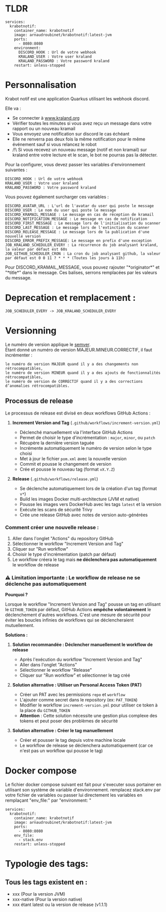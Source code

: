 # TLDR
```
services:
  krabotnotif:
    container_name: krabotnotif
    image: arnaudroubinet/krabotnotif:latest-jvm
    ports:
      - 8080:8080
    environment:
      DISCORD_HOOK : Url de votre webhook
      KRALAND_USER : Votre user kraland
      KRALAND_PASSWORD : Votre password kraland
    restart: unless-stopped
```

# Personnalisation

Krabot notif est une application Quarkus utilisant les webhook discord.

Elle va :
- Se connecter à www.kraland.org
- Vérifier toutes les minutes si vous avez reçu un message dans votre rapport ou un nouveau kramail
- Vous envoyez une notification sur discord le cas échéant
- Elle ne renverra pas deux fois la même notification pour le même événement sauf si vous relancez le robot
- /!\ Si vous recevez un nouveau message (notif et non kramail) sur kraland entre votre lecture et le scan, le bot ne pourras pas la détecter.

Pour la configurer, vous devez passer les variables d'environnement suivantes :
```
DISCORD_HOOK : Url de votre webhook
KRALAND_USER : Votre user kraland
KRALAND_PASSWORD : Votre password kraland
```
Vous pouvez également surcharger ces variables :
```
DISCORD_AVATAR_URL : L'url de l'avatar du user qui poste le message
DISCORD_USER : Le nom du user qui poste le message
DISCORD_KRAMAIL_MESSAGE : Le message en cas de réception de kramail
DISCORD_NOTIFICATION_MESSAGE : Le message en cas de notification
DISCORD_FIRST_MESSAGE : Le message lors de l'initialisation du scanner
DISCORD_LAST_MESSAGE : Le message lors de l'extinction du scanner
DISCORD_RELEASE_MESSAGE : Le message lors de la publication d'une nouvelle version
DISCORD_ERROR_PREFIX_MESSAGE: Le message en prefix d'une exception
JOB_KRALAND_SCHEDULER_EVERY : La récurrence du job analysant kraland, la valeur par défaut est 60s
JOB_GITHUB_SCHEDULER_CRON : La cron du job analysant github, la valeur par défaut est 0 0 11 ? * * * (Toutes les jours à 11h)
```
Pour DISCORD_KRAMAIL_MESSAGE, vous pouvez rajouter "\*originator\*" et "\*title\*" dans le message.
Ces balises, serrons remplacées par les valeurs du message.


# Deprecation et remplacement :
```
JOB_SCHEDULER_EVERY -> JOB_KRALAND_SCHEDULER_EVERY
```

# Versionning
Le numéro de version applique le [semver](https://semver.org/lang/fr/).  
Étant donné un numéro de version MAJEUR.MINEUR.CORRECTIF, il faut incrémenter :

    le numéro de version MAJEUR quand il y a des changements non rétrocompatibles,
    le numéro de version MINEUR quand il y a des ajouts de fonctionnalités rétrocompatibles,
    le numéro de version de CORRECTIF quand il y a des corrections d’anomalies rétrocompatibles.

## Processus de release

Le processus de release est divisé en deux workflows GitHub Actions :

1. **Increment Version and Tag** (`.github/workflows/increment-version.yml`)
   - Déclenché manuellement via l'interface GitHub Actions
   - Permet de choisir le type d'incrémentation : `major`, `minor`, ou `patch`
   - Récupère la dernière version taguée
   - Incrémente automatiquement le numéro de version selon le type choisi
   - Met à jour le fichier `pom.xml` avec la nouvelle version
   - Commit et pousse le changement de version
   - Crée et pousse le nouveau tag (format `vX.Y.Z`)

2. **Release** (`.github/workflows/release.yml`)
   - Se déclenche automatiquement lors de la création d'un tag (format `v*`)
   - Build les images Docker multi-architecture (JVM et native)
   - Pousse les images vers DockerHub avec les tags `latest` et la version
   - Exécute les scans de sécurité Trivy
   - Crée une release GitHub avec notes de version auto-générées

### Comment créer une nouvelle release :

1. Aller dans l'onglet "Actions" du repository GitHub
2. Sélectionner le workflow "Increment Version and Tag"
3. Cliquer sur "Run workflow"
4. Choisir le type d'incrémentation (patch par défaut)
5. Le workflow créera le tag mais **ne déclenchera pas automatiquement** le workflow de release

### ⚠️ Limitation importante : Le workflow de release ne se déclenche pas automatiquement

**Pourquoi ?**

Lorsque le workflow "Increment Version and Tag" pousse un tag en utilisant le `GITHUB_TOKEN` par défaut, GitHub Actions **empêche volontairement** le déclenchement d'autres workflows. C'est une mesure de sécurité pour éviter les boucles infinies de workflows qui se déclencheraient mutuellement.

**Solutions :**

1. **Solution recommandée : Déclencher manuellement le workflow de release**
   - Après l'exécution du workflow "Increment Version and Tag"
   - Aller dans l'onglet "Actions"
   - Sélectionner le workflow "Release"
   - Cliquer sur "Run workflow" et sélectionner le tag créé

2. **Solution alternative : Utiliser un Personal Access Token (PAT)**
   - Créer un PAT avec les permissions `repo` et `workflow`
   - L'ajouter comme secret dans le repository (ex: `PAT_TOKEN`)
   - Modifier le workflow `increment-version.yml` pour utiliser ce token à la place du `GITHUB_TOKEN`
   - **Attention** : Cette solution nécessite une gestion plus complexe des tokens et peut poser des problèmes de sécurité

3. **Solution alternative : Créer le tag manuellement**
   - Créer et pousser le tag depuis votre machine locale
   - Le workflow de release se déclenchera automatiquement (car ce n'est pas un workflow qui pousse le tag)

# Docker compose
Le fichier docker compose suivant est fait pour s'executer sous portainer en utilisant son système de variable d'environnement. remplacez stack.env par votre fichier de variables ou passer lui directement les variables en remplaçant "env_file:" par "environment: "
```
services:
  krabotnotif:
    container_name: krabotnotif
    image: arnaudroubinet/krabotnotif:latest-jvm
    ports:
      - 8080:8080
    env_file:
      - stack.env
    restart: unless-stopped
```

# Typologie des tags:

## Tous les tags existent en : 
- xxx (Pour la version JVM)
- xxx-native (Pour la version native)
- xxx étant latest ou la version de release (v1.1.1)
